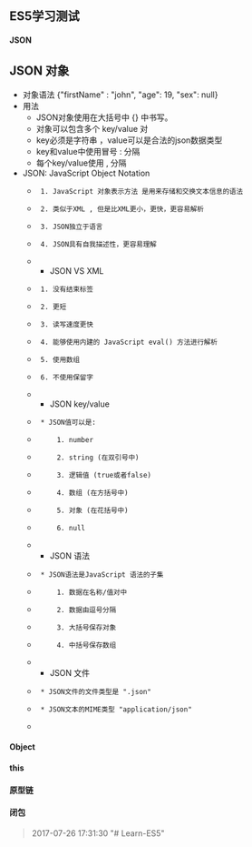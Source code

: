 ## ES5学习测试

#### JSON 

##  JSON 对象
   - 对象语法
        {"firstName" : "john", "age": 19, "sex": null}
   - 用法
        * JSON对象使用在大括号中 {} 中书写。
        * 对象可以包含多个 key/value 对
        * key必须是字符串 ，value可以是合法的json数据类型
        * key和value中使用冒号 : 分隔
        * 每个key/value使用 , 分隔
 - JSON: JavaScript Object Notation
     *      1. JavaScript 对象表示方法 是用来存储和交换文本信息的语法
     *      2. 类似于XML , 但是比XML更小，更快，更容易解析
     *      3. JSON独立于语言
     *      4. JSON具有自我描述性，更容易理解
     * - JSON VS XML
     *      1. 没有结束标签
     *      2. 更短
     *      3. 读写速度更快
     *      4. 能够使用内建的 JavaScript eval() 方法进行解析
     *      5. 使用数组
     *      6. 不使用保留字
     *  - JSON key/value
     *      * JSON值可以是:
     *          1. number
     *          2. string (在双引号中)
     *          3. 逻辑值 (true或者false)
     *          4. 数组 (在方括号中)
     *          5. 对象 (在花括号中)
     *          6. null
     *  - JSON 语法
     *      * JSON语法是JavaScript 语法的子集
     *          1. 数据在名称/值对中
     *          2. 数据由逗号分隔
     *          3. 大括号保存对象
     *          4. 中括号保存数组
     *   - JSON 文件
     *      * JSON文件的文件类型是 ".json"
     *      * JSON文本的MIME类型 "application/json"
     *

#### Object

#### this

#### 原型链

#### 闭包

> 2017-07-26 17:31:30 "# Learn-ES5" 
